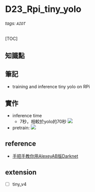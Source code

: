 # D23_Rpi_tiny_yolo
###### tags: `AIOT`
[TOC]
## 知識點
## 筆記
- training and inference tiny yolo on RPi
## 實作
- inference time
    - 7秒，相較於yolo的70秒
![](https://i.imgur.com/EoIwSL7.png)
- pretrain:
    ![](https://i.imgur.com/izlZEtH.png)

## reference
- [手把手教你用AlexeyAB版Darknet](https://zhuanlan.zhihu.com/p/102628373)
## extension
- [ ] tiny_v4
